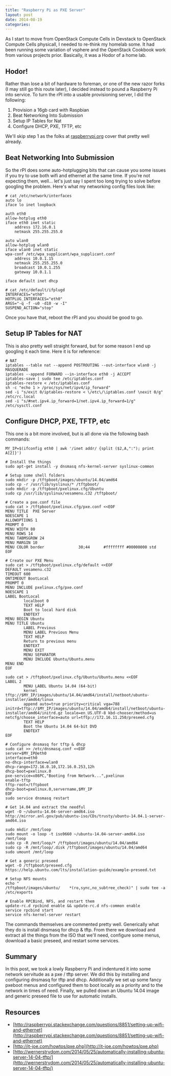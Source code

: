 ```yaml
---
title: "Raspberry Pi as PXE Server"
layout: post
date: 2014-08-19
categories: 
---
```


As I start to move from OpenStack Compute Cells in Devstack to OpenStack Compute Cells physicall, I needed to re-think my homelab some. It had been running some variation of vsphere and the OpenStack Cookbook work from various projects prior. Basically, it was a Hodor of a home lab.

## Hodor!

Rather than lose a bit of hardware to foreman, or one of the new razor forks (I may still go this route later), I decided instead to pound a Raspberry Pi into service. To turn the rPI into a usable provisioning server, I did the following:

1. Provision a 16gb card with Raspbian
2. Beat Networking Into Submission
3. Setup IP Tables for Nat
4. Configure DHCP, PXE, TFTP, etc

We'll skip step 1 as the folks at [raspberrypi.org](http://www.raspberrypi.org/) cover that pretty well already.

## Beat Networking Into Submission

So the rPI does some auto-hotplugging bits that can cause you some issues if you try to use both wifi and ethernet at the same time. If you're not expecting them, well... let's just say I spent too long trying to solve before googling the problem. Here's what my networking config files look like:

```
# cat /etc/network/interfaces
auto lo
iface lo inet loopback

auth eth0
allow-hotplug eth0
iface eth0 inet static
    address 172.16.0.1
    netmask 255.255.255.0

auto wlan0
allow-hotplug wlan0
iface wlan0 inet static
wpa-conf /etc/wpa_supplicant/wpa_supplicant.conf
    address 10.0.1.15
    netmask 255.255.255.0
    broadcast 10.0.1.255
    gateway 10.0.1.1

iface default inet dhcp

# cat /etc/default/ifplugd
INTERFACES="eth0"
HOTPLUG_INTERFACES="eth0"
ARGS="-q -f -u0 -d10 -w -I"
SUSPEND_ACTION="stop"
```

Once you have that, reboot the rPI and you should be good to go.

## Setup IP Tables for NAT

This is also pretty well straight forward, but for some reason I end up googling it each time. Here it is for reference:

```
# NAT
iptables --table nat --append POSTROUTING --out-interface wlan0 -j MASQUERADE
iptables --append FORWARD --in-interface eth0 -j ACCEPT
iptables-save | sudo tee /etc/iptables.conf
iptables-restore < /etc/iptables.conf
sh -c "echo 1 > /proc/sys/net/ipv4/ip_forward"
sed -i "s/exit 0/iptables-restore < \/etc\/\iptables.conf \nexit 0/g" /etc/rc.local
sed -i "s/#net.ipv4.ip_forward=1/net.ipv4.ip_forward=1/g" /etc/sysctl.conf
```

## Configure DHCP, PXE, TFTP, etc

This one is a bit more involved, but is all done via the following bash commands:

```
MY_IP=$(ifconfig eth0 | awk '/inet addr/ {split ($2,A,":"); print A[2]}')

# Install the things
sudo apt-get install -y dnsmasq nfs-kernel-server syslinux-common

# Setup some shell folders
sudo mkdir -p /tftpboot/images/ubuntu/14.04/amd64
sudo cp -r /usr/lib/syslinux/* /tftpboot/
sudo mkdir -p /tftpboot/pxelinux.cfg/Ubuntu
sudo cp /usr/lib/syslinux/vesamenu.c32 /tftpboot/

# Create a pxe.conf file
sudo cat > /tftpboot/pxelinux.cfg/pxe.conf <<EOF
MENU TITLE  PXE Server 
NOESCAPE 1
ALLOWOPTIONS 1
PROMPT 0
MENU WIDTH 80
MENU ROWS 14
MENU TABMSGROW 24
MENU MARGIN 10
MENU COLOR border               30;44      #ffffffff #00000000 std
EOF

# Create our PXE Menu
sudo cat > /tftpboot/pxelinux.cfg/default <<EOF
DEFAULT vesamenu.c32 
TIMEOUT 600
ONTIMEOUT BootLocal
PROMPT 0
MENU INCLUDE pxelinux.cfg/pxe.conf
NOESCAPE 1
LABEL BootLocal
        localboot 0
        TEXT HELP
        Boot to local hard disk
        ENDTEXT
MENU BEGIN Ubuntu
MENU TITLE Ubuntu 
        LABEL Previous
        MENU LABEL Previous Menu
        TEXT HELP
        Return to previous menu
        ENDTEXT
        MENU EXIT
        MENU SEPARATOR
        MENU INCLUDE Ubuntu/Ubuntu.menu
MENU END
EOF

sudo cat > /tftpboot/pxelinux.cfg/Ubuntu/Ubuntu.menu <<EOF
LABEL 2
        MENU LABEL Ubuntu 14.04 (64-bit)
        kernel tftp://$MY_IP/images/ubuntu/14.04/amd64/install/netboot/ubuntu-installer/amd64/linux
        append auto=true priority=critical vga=788 initrd=tftp://$MY_IP/images/ubuntu/14.04/amd64/install/netboot/ubuntu-installer/amd64/initrd.gz locale=en_US.UTF-8 kbd-chooser/method=us netcfg/choose_interface=auto url=tftp://172.16.11.250/preseed.cfg
        TEXT HELP
        Boot the Ubuntu 14.04 64-bit DVD
        ENDTEXT
EOF

# Configure dnsmasq for tftp & dhcp
sudo cat >> /etc/dnsmasq.conf <<EOF
server=$MY_IP@eth0
interface=eth0
no-dhcp-interface=wlan0
dhcp-range=172.16.0.10,172.16.0.253,12h
dhcp-boot=pxelinux.0
pxe-service=x86PC,"Booting from Network...",pxelinux
enable-tftp
tftp-root=/tftpboot
dhcp-boot=pxelinux.0,servername,$MY_IP
EOF
sudo service dnsmasq restart

# Get 14.04 and extract the needful
wget -O ~/ubuntu-14.04-server-amd64.iso http://mirror.anl.gov/pub/ubuntu-iso/CDs/trusty/ubuntu-14.04.1-server-amd64.iso

sudo mkdir /mnt/loop
sudo mount -o loop -t iso9660 ~/ubuntu-14.04-server-amd64.iso /mnt/loop
sudo cp -R /mnt/loop/* /tftpboot/images/ubuntu/14.04/amd64
sudo cp -R /mnt/loop/.disk /tftpboot/images/ubuntu/14.04/amd64
sudo umount /mnt/loop

# Get a generic preseed
wget -O /tftpboot/preseed.cfg https://help.ubuntu.com/lts/installation-guide/example-preseed.txt

# Setup NFS mounts
echo "
/tftpboot/images/ubuntu/    *(ro,sync,no_subtree_check)" | sudo tee -a /etc/exports

# Enable RPCBind, NFS, and restart them
update-rc.d rpcbind enable && update-rc.d nfs-common enable
service rpcbind start
service nfs-kernel-server restart
```

The commands themselves are commented pretty well. Generically what they do is install dnsmasq for dhcp & tftp. From there we download and extract all the things from the ISO that we'll need, configure some menus, download a basic preseed, and restart some services.

## Summary

In this post, we took a lowly Raspberry Pi and indentured it into some network servitude as a pxe / tftp server. We did this by installing and configuring dnsmasq for tftp and dhcp. Additionally we set up some fancy pxeboot menus and configured them to boot locally as a priority and to the network in times of need. Finally, we pulled down an Ubuntu 14.04 image and generic preseed file to use for automatic installs.

## Resources
- [http://raspberrypi.stackexchange.com/questions/8851/setting-up-wifi-and-ethernet](http://raspberrypi.stackexchange.com/questions/8851/setting-up-wifi-and-ethernet)
- [http://it-joe.com/howtos/pxe.php](http://it-joe.com/howtos/pxe.php)
- [http://wernerstrydom.com/2014/05/25/automatically-installing-ubuntu-server-14-04-tftp/](http://wernerstrydom.com/2014/05/25/automatically-installing-ubuntu-server-14-04-tftp/)
